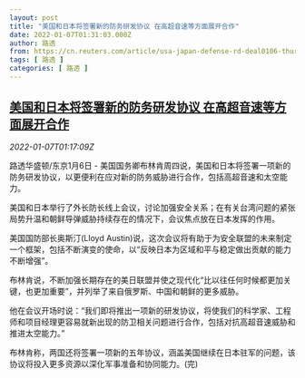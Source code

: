 ```yaml
---
layout: post
title: "美国和日本将签署新的防务研发协议 在高超音速等方面展开合作"
date: 2022-01-07T01:31:03.000Z
author: 路透
from: https://cn.reuters.com/article/usa-japan-defense-rd-deal0106-thur-idCNKBS2JH033
tags: [ 路透 ]
categories: [ 路透 ]
---
```

<!--1641519063000-->
[美国和日本将签署新的防务研发协议 在高超音速等方面展开合作](https://cn.reuters.com/article/usa-japan-defense-rd-deal0106-thur-idCNKBS2JH033)
------

<div>
<div><i>2022-01-07T01:17:09Z</i></div><p>路透华盛顿/东京1月6日 - 美国国务卿布林肯周四说，美国和日本将签署一项新的防务研发协议，以更便利在应对新的防务威胁进行合作，包括高超音速和太空能力。</p><p>美国和日本举行了外长防长线上会议，讨论加强安全关系；在有关台湾问题的紧张局势升温和朝鲜导弹威胁持续存在的情况下，会议焦点放在日本发挥的作用。</p><p>美国国防部长奥斯汀(Lloyd Austin)说，这次会议将有助于为安全联盟的未来制定一个框架，包括不断演变的使命，以“反映日本为区域和平与稳定做出贡献的能力不断增强”。</p><p>布林肯说，不断加强长期存在的美日联盟并使之现代化“比以往任何时候都更加关键，也更加重要”，并列举了来自俄罗斯、中国和朝鲜的更多威胁。</p><p>他在会议开场时说：“我们即将推出一项新的研发协议，将使我们的科学家、工程师和项目经理更容易就新出现的防卫相关问题进行合作，包括对抗高超音速威胁和推进太空能力。”</p><p>布林肯称，两国还将签署一项新的五年协议，涵盖美国继续在日本驻军的问题，该协议将投入更多资源以深化军事准备和协同能力。(完)</p>
</div>
